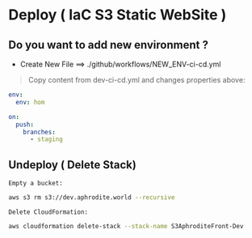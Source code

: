# Deploy ( IaC S3 Static WebSite )

## Do you want to add new environment ?

- Create New File ==> ./github/workflows/NEW_ENV-ci-cd.yml

> Copy content from dev-ci-cd.yml and changes properties above:   

```yml
env:
  env: hom

on:
  push:
    branches:
      - staging
```      

## Undeploy ( Delete Stack)



`Empty a bucket:`

```sh
aws s3 rm s3://dev.aphrodite.world --recursive
```

`Delete CloudFormation:`

```sh
aws cloudformation delete-stack --stack-name S3AphroditeFront-Dev
```
